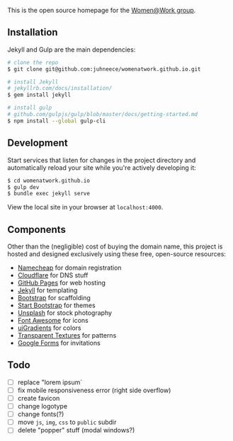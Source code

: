 This is the open source homepage for the [Women@Work group](https://womenatwork.group).

## Installation

Jekyll and Gulp are the main dependencies:

```bash
# clone the repo
$ git clone git@github.com:juhneece/womenatwork.github.io.git

# install Jekyll
# jekyllrb.com/docs/installation/
$ gem install jekyll

# install gulp
# github.com/gulpjs/gulp/blob/master/docs/getting-started.md
$ npm install --global gulp-cli
```

## Development

Start services that listen for changes in the project directory and automatically reload your site while you're actively developing it:

```bash
$ cd womenatwork.github.io
$ gulp dev
$ bundle exec jekyll serve
```

View the local site in your browser at `localhost:4000`.

## Components

Other than the (negligible) cost of buying the domain name, this project is hosted and designed exclusively using these free, open-source resources:

- [Namecheap](https://www.namecheap.com/) for domain registration
- [Cloudflare](https://www.cloudflare.com/) for DNS stuff
- [GitHub Pages](https://pages.github.com/) for web hosting
- [Jekyll](http://jekyllrb.com/) for templating
- [Bootstrap](http://getbootstrap.com/) for scaffolding
- [Start Bootstrap](https://startbootstrap.com/) for themes
- [Unsplash](https://unsplash.com) for stock photography
- [Font Awesome](http://fontawesome.io/) for icons
- [uiGradients](https://uigradients.com/) for colors
- [Transparent Textures](https://www.transparenttextures.com/) for patterns
- [Google Forms](https://www.google.com/forms/about/) for invitations

## Todo

- [ ] replace "lorem ipsum`
- [ ] fix mobile responsiveness error (right side overflow)
- [ ] create favicon
- [ ] change logotype
- [ ] change fonts(?)
- [ ] move `js`, `img`, `css` to `public` subdir
- [ ] delete "popper" stuff (modal windows?)
